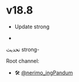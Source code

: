

# v18.8

- Update strong

- 
تحديث strong-

 Root channel:
- 🛠️ [@nerimo_ingPandum](https://t.me/artofrooting)
